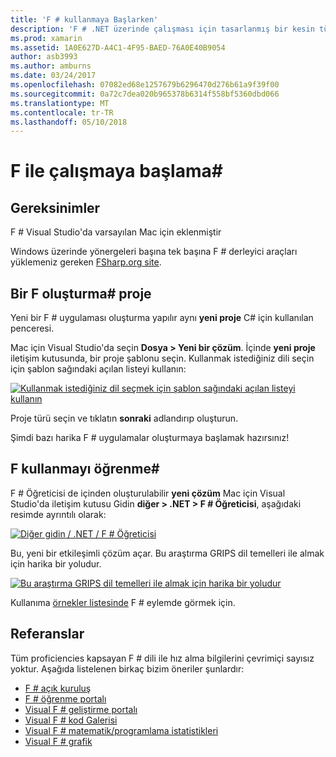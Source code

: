 ```yaml
---
title: 'F # kullanmaya Başlarken'
description: 'F # .NET üzerinde çalışması için tasarlanmış bir kesin türü belirtilmiş işlevsel programlama dilidir'
ms.prod: xamarin
ms.assetid: 1A0E627D-A4C1-4F95-BAED-76A0E40B9054
author: asb3993
ms.author: amburns
ms.date: 03/24/2017
ms.openlocfilehash: 07082ed68e1257679b6296470d276b61a9f39f00
ms.sourcegitcommit: 0a72c7dea020b965378b6314f558bf5360dbd066
ms.translationtype: MT
ms.contentlocale: tr-TR
ms.lasthandoff: 05/10/2018
---
```

# <a name="getting-started-with-f35"></a>F ile çalışmaya başlama&#35;

## <a name="requirements"></a>Gereksinimler

F # Visual Studio'da varsayılan Mac için eklenmiştir

Windows üzerinde yönergeleri başına tek başına F # derleyici araçları yüklemeniz gereken [FSharp.org site](http://fsharp.org/use/windows/).

## <a name="creating-an-f35-project"></a>Bir F oluşturma&#35; proje

Yeni bir F # uygulaması oluşturma yapılır aynı **yeni proje** C# için kullanılan penceresi.

Mac için Visual Studio'da seçin **Dosya > Yeni bir çözüm**. İçinde **yeni proje** iletişim kutusunda, bir proje şablonu seçin. Kullanmak istediğiniz dili seçin için şablon sağındaki açılan listeyi kullanın:

 [![](overview-images/choosefsharp.png "Kullanmak istediğiniz dil seçmek için şablon sağındaki açılan listeyi kullanın")](overview-images/choosefsharp.png#lightbox)

Proje türü seçin ve tıklatın **sonraki** adlandırıp oluşturun.


Şimdi bazı harika F # uygulamalar oluşturmaya başlamak hazırsınız!

## <a name="learning-to-use-f35"></a>F kullanmayı öğrenme&#35;

F # Öğreticisi de içinden oluşturulabilir **yeni çözüm** Mac için Visual Studio'da iletişim kutusu Gidin **diğer > .NET > F # Öğreticisi**, aşağıdaki resimde ayrıntılı olarak:

 [![](overview-images/fsharptutorial.png "Diğer gidin / .NET / F # Öğreticisi")](overview-images/fsharptutorial.png#lightbox)

Bu, yeni bir etkileşimli çözüm açar. Bu araştırma GRIPS dil temelleri ile almak için harika bir yoludur.

 [![](overview-images/newtutorial-sml.png "Bu araştırma GRIPS dil temelleri ile almak için harika bir yoludur")](overview-images/newtutorial.png#lightbox)

Kullanıma [örnekler listesinde](~/cross-platform/platform/fsharp/samples.md) F # eylemde görmek için.

## <a name="references"></a>Referanslar

Tüm proficiencies kapsayan F # dili ile hız alma bilgilerini çevrimiçi sayısız yoktur. Aşağıda listelenen birkaç bizim öneriler şunlardır:

-  [F # açık kuruluş](http://fsharp.org)
-  [F # öğrenme portalı](http://tryfsharp.org)
-  [Visual F # geliştirme portalı](http://go.microsoft.com/fwlink/?LinkID=234174)
-  [Visual F # kod Galerisi](http://go.microsoft.com/fwlink/?LinkID=124614)
-  [Visual F # matematik/programlama istatistikleri](http://go.microsoft.com/fwlink/?LinkId=235173)
-  [Visual F # grafik](http://go.microsoft.com/fwlink/?LinkId=235176)

